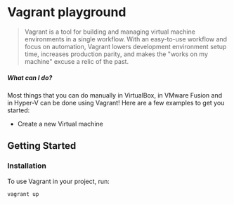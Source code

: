 # Vagrant playground

> Vagrant is a tool for building and managing virtual machine environments in a single workflow. With an easy-to-use workflow and focus on automation, Vagrant lowers development environment setup time, increases production parity, and makes the "works on my machine" excuse a relic of the past.

<!-- [START usecases] -->

##### What can I do?

Most things that you can do manually in VirtualBox, in VMware Fusion and in Hyper-V can be done using Vagrant! Here are a few examples to get you started:

- Create a new Virtual machine

<!-- [END usecases] -->

<!-- [START getstarted] -->

## Getting Started

### Installation

To use Vagrant in your project, run:

```bash
vagrant up
```

<!-- [END getstarted] -->
